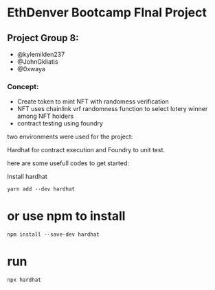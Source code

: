 # EthDenver Bootcamp FInal Project

## Project Group 8:
  * @kylemilden237
  * @JohnGkliatis
  * @0xwaya
 

 ### Concept:
 - Create token to mint NFT with randomess verification
 - NFT uses chainlink vrf randomness function to select lotery winner among NFT holders
 - contract testing using foundry


two environments were used for the project:

Hardhat for contract execution and Foundry to unit test.

here are some usefull codes to get started:

Install hardhat

```
yarn add --dev hardhat
```
# or use npm to install

```
npm install --save-dev hardhat
```

# run 

```
npx hardhat
```
